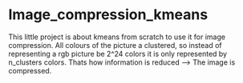 # Image_compression_kmeans
This little project is about kmeans from scratch to use it for image compression. All colours of the picture a clustered, so instead of representing a rgb picture be 2^24 colors it is only represented by n_clusters colors. Thats how information is reduced --> The image is compressed.


